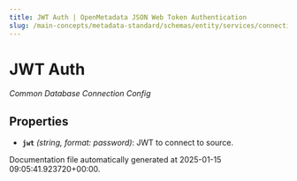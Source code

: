```yaml
---
title: JWT Auth | OpenMetadata JSON Web Token Authentication
slug: /main-concepts/metadata-standard/schemas/entity/services/connections/database/common/jwtauth
---
```


# JWT Auth

*Common Database Connection Config*

## Properties

- **`jwt`** *(string, format: password)*: JWT to connect to source.


Documentation file automatically generated at 2025-01-15 09:05:41.923720+00:00.

